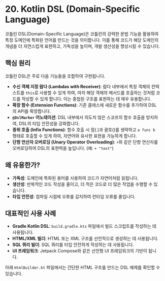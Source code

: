 # 20. Kotlin DSL (Domain-Specific Language)

코틀린 DSL(Domain-Specific Language)은 코틀린의 강력한 문법 기능을 활용하여 특정 도메인에 특화된 언어를 만드는 것을 의미합니다. 이를 통해 코드가 해당 도메인의 개념을 더 자연스럽게 표현하고, 가독성을 높이며, 개발 생산성을 향상시킬 수 있습니다.

## 핵심 원리

코틀린 DSL은 주로 다음 기능들을 조합하여 구현됩니다.

- **수신 객체 지정 람다 (Lambdas with Receiver)**: 람다 내부에서 특정 객체의 컨텍스트를 `this`로 사용할 수 있게 하여, 마치 해당 객체의 메서드를 호출하는 것처럼 코드를 작성할 수 있게 합니다. 이는 중첩된 구조를 표현하는 데 매우 유용합니다.
- **확장 함수 (Extension Functions)**: 기존 클래스에 새로운 함수를 추가하여 DSL의 API를 확장합니다.
- **`@DslMarker` 어노테이션**: DSL 내부에서 의도치 않은 스코프의 함수 호출을 방지하여, DSL의 타입 안전성을 강화합니다.
- **중위 호출 (Infix Functions)**: 함수 호출 시 점(.)과 괄호()를 생략하고 `a func b` 형태로 호출할 수 있게 하여, 자연어와 유사한 표현을 가능하게 합니다.
- **단항 연산자 오버로딩 (Unary Operator Overloading)**: `+`와 같은 단항 연산자를 오버로딩하여 DSL의 표현력을 높입니다. (예: `+ "text"`)

## 왜 유용한가?

- **가독성**: 도메인에 특화된 용어를 사용하여 코드가 자연어처럼 읽힙니다.
- **생산성**: 반복적인 코드 작성을 줄이고, 더 적은 코드로 더 많은 작업을 수행할 수 있습니다.
- **타입 안전성**: 컴파일 시점에 오류를 감지하여 런타임 오류를 줄입니다.

## 대표적인 사용 사례

- **Gradle Kotlin DSL**: `build.gradle.kts` 파일에서 빌드 스크립트를 작성하는 데 사용됩니다.
- **HTML/XML 빌더**: HTML 또는 XML 구조를 선언적으로 생성하는 데 사용됩니다.
- **SQL 쿼리 빌더**: SQL 쿼리를 타입 안전하게 작성하는 데 사용됩니다.
- **UI 프레임워크**: Jetpack Compose와 같은 선언형 UI 프레임워크의 기반이 됩니다.

아래 `HtmlBuilder.kt` 파일에서는 간단한 HTML 구조를 만드는 DSL 예제를 확인할 수 있습니다.
